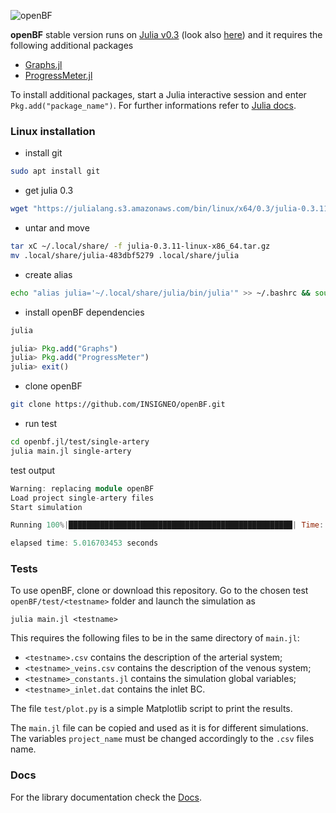 ![openBF](https://alemelis.github.io/openbf.jl/images/openBF.svg)

**openBF** stable version runs on [Julia v0.3](http://julialang.org/downloads/oldreleases.html) (look also [here](https://caretdashcaret.com/2015/10/13/rolling-back-to-julia-v0-3-11/)) and it requires the following additional packages

- [Graphs.jl](https://github.com/JuliaLang/Graphs.jl)
- [ProgressMeter.jl](https://github.com/timholy/ProgressMeter.jl)


To install additional packages, start a Julia interactive session and enter `Pkg.add("package_name")`. For further informations refer to [Julia docs](http://docs.julialang.org/en/release-0.4/manual/packages/).

### Linux installation

* install git
```bash
sudo apt install git
```

* get julia 0.3
```bash
wget "https://julialang.s3.amazonaws.com/bin/linux/x64/0.3/julia-0.3.11-linux-x86_64.tar.gz"
```

* untar and move
```bash
tar xC ~/.local/share/ -f julia-0.3.11-linux-x86_64.tar.gz
mv .local/share/julia-483dbf5279 .local/share/julia
```

* create alias
```bash
echo "alias julia='~/.local/share/julia/bin/julia'" >> ~/.bashrc && source ~/.bashrc
```

* install openBF dependencies
```bash
julia
```
```julia
julia> Pkg.add("Graphs")
julia> Pkg.add("ProgressMeter")
julia> exit()
```

* clone openBF
```bash
git clone https://github.com/INSIGNEO/openBF.git
```

* run test
```bash
cd openbf.jl/test/single-artery
julia main.jl single-artery
```
test output

```julia
Warning: replacing module openBF
Load project single-artery files
Start simulation

Running 100%|██████████████████████████████████████████████████| Time: 0:00:04

elapsed time: 5.016703453 seconds
```

### Tests

To use openBF, clone or download this repository. Go to the chosen test `openBF/test/<testname>` folder and launch the simulation as
```
julia main.jl <testname>
```
This requires the following files to be in the same directory of `main.jl`:

- `<testname>.csv` contains the description of the arterial system;
- `<testname>_veins.csv` contains the description of the venous system;
- `<testname>_constants.jl` contains the simulation global variables;
- `<testname>_inlet.dat` contains the inlet BC.

The file `test/plot.py` is a simple Matplotlib script to print the results.

The `main.jl` file can be copied and used as it is for different simulations. The variables `project_name` must be changed accordingly to the `.csv` files name.

### Docs

For the library documentation check the [Docs](https://INSIGNEO.github.io/openBF/Docs/index.html).
